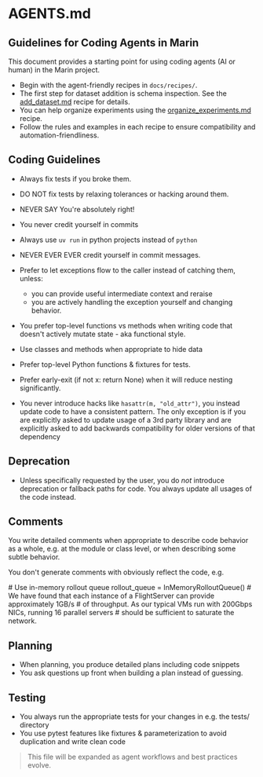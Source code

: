 # AGENTS.md

## Guidelines for Coding Agents in Marin

This document provides a starting point for using coding agents (AI or human) in the Marin project.

- Begin with the agent-friendly recipes in `docs/recipes/`.
- The first step for dataset addition is schema inspection. See the [add_dataset.md](docs/recipes/add_dataset.md) recipe for details.
- You can help organize experiments using the [organize_experiments.md](docs/recipes/organize_experiments.md) recipe.
- Follow the rules and examples in each recipe to ensure compatibility and automation-friendliness.

## Coding Guidelines

- Always fix tests if you broke them.
- DO NOT fix tests by relaxing tolerances or hacking around them.
- NEVER SAY You're absolutely right!
- You never credit yourself in commits
- Always use `uv run` in python projects instead of `python`
- NEVER EVER EVER credit yourself in commit messages.

- Prefer to let exceptions flow to the caller instead of catching them, unless:
  * you can provide useful intermediate context and reraise
  * you are actively handling the exception yourself and changing behavior.

- You prefer top-level functions vs methods when writing code that doesn't actively mutate state - aka functional style.
- Use classes and methods when appropriate to hide data
- Prefer top-level Python functions & fixtures for tests.
- Prefer early-exit (if not x: return None) when it will reduce nesting significantly.

- You never introduce hacks like `hasattr(m, "old_attr")`, you instead update code to have a consistent pattern. The only exception is if you are explicitly asked to update usage of a 3rd party library and are explicitly asked to add backwards compatibility for older versions of that dependency

## Deprecation

- Unless specifically requested by the user, you do _not_ introduce deprecation or fallback paths for code. You always update all usages of the code instead.

## Comments

You write detailed comments when appropriate to describe code behavior as a
whole, e.g. at the module or class level, or when describing some subtle
behavior.

You don't generate comments with obviously reflect the code, e.g.

<bad>
     # Use in-memory rollout queue
    rollout_queue = InMemoryRolloutQueue()
</bad>

<good>
# We have found that each instance of a FlightServer can provide approximately 1GB/s
# of throughput. As our typical VMs run with 200Gbps NICs, running 16 parallel servers
# should be sufficient to saturate the network.
</good>

## Planning
- When planning, you produce detailed plans including code snippets
- You ask questions up front when building a plan instead of guessing.

## Testing
- You always run the appropriate tests for your changes in e.g. the tests/ directory
- You use pytest features like fixtures & parameterization to avoid duplication and write clean code

> This file will be expanded as agent workflows and best practices evolve.
